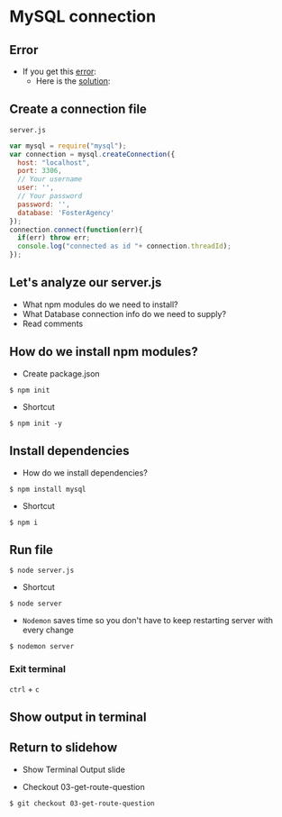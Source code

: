# MySQL connection
## Error
* If you get this [error](https://i.imgur.com/zWEPUCT.png):
  - Here is the [solution](https://stackoverflow.com/questions/50093144/mysql-8-0-client-does-not-support-authentication-protocol-requested-by-server):

## Create a connection file
`server.js`

```javascript
var mysql = require("mysql");
var connection = mysql.createConnection({
  host: "localhost",
  port: 3306,
  // Your username
  user: '',
  // Your password
  password: '',
  database: 'FosterAgency'
});
connection.connect(function(err){
  if(err) throw err;
  console.log("connected as id "+ connection.threadId);
});
```

## Let's analyze our server.js
* What npm modules do we need to install?
* What Database connection info do we need to supply?
* Read comments

## How do we install npm modules?
* Create package.json

`$ npm init`

* Shortcut

`$ npm init -y`

## Install dependencies
* How do we install dependencies?

`$ npm install mysql`

* Shortcut

`$ npm i`

## Run file
`$ node server.js`

* Shortcut

`$ node server`

* `Nodemon` saves time so you don't have to keep restarting server with every change

`$ nodemon server`

### Exit terminal
`ctrl` + `c`

## Show output in terminal

## Return to slidehow
* Show Terminal Output slide

* Checkout 03-get-route-question

`$ git checkout 03-get-route-question`

